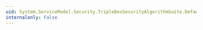 ```yaml
---
uid: System.ServiceModel.Security.TripleDesSecurityAlgorithmSuite.DefaultAsymmetricSignatureAlgorithm
internalonly: False
---
```

